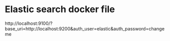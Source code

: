 # Elastic search docker file

http://localhost:9100/?base_uri=http://localhost:9200&auth_user=elastic&auth_password=changeme